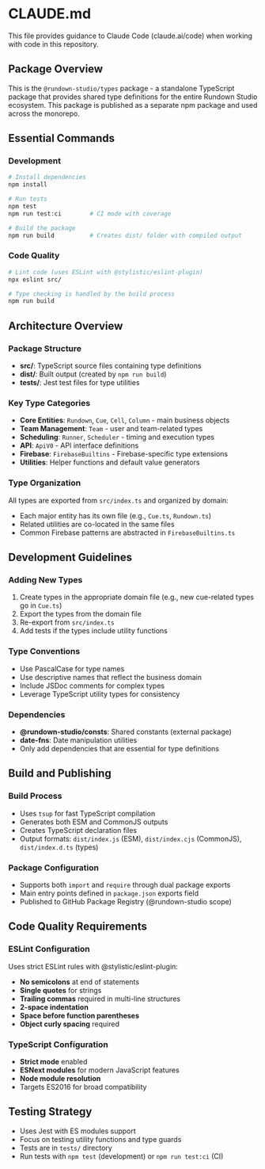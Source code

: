 # CLAUDE.md

This file provides guidance to Claude Code (claude.ai/code) when working with code in this repository.

## Package Overview

This is the `@rundown-studio/types` package - a standalone TypeScript package that provides shared type definitions for the entire Rundown Studio ecosystem. This package is published as a separate npm package and used across the monorepo.

## Essential Commands

### Development
```bash
# Install dependencies
npm install

# Run tests
npm test
npm run test:ci        # CI mode with coverage

# Build the package
npm run build          # Creates dist/ folder with compiled output
```

### Code Quality
```bash
# Lint code (uses ESLint with @stylistic/eslint-plugin)
npx eslint src/

# Type checking is handled by the build process
npm run build
```

## Architecture Overview

### Package Structure
- **src/**: TypeScript source files containing type definitions
- **dist/**: Built output (created by `npm run build`)
- **tests/**: Jest test files for type utilities

### Key Type Categories
- **Core Entities**: `Rundown`, `Cue`, `Cell`, `Column` - main business objects
- **Team Management**: `Team` - user and team-related types
- **Scheduling**: `Runner`, `Scheduler` - timing and execution types
- **API**: `ApiV0` - API interface definitions
- **Firebase**: `FirebaseBuiltins` - Firebase-specific type extensions
- **Utilities**: Helper functions and default value generators

### Type Organization
All types are exported from `src/index.ts` and organized by domain:
- Each major entity has its own file (e.g., `Cue.ts`, `Rundown.ts`)
- Related utilities are co-located in the same files
- Common Firebase patterns are abstracted in `FirebaseBuiltins.ts`

## Development Guidelines

### Adding New Types
1. Create types in the appropriate domain file (e.g., new cue-related types go in `Cue.ts`)
2. Export the types from the domain file
3. Re-export from `src/index.ts`
4. Add tests if the types include utility functions

### Type Conventions
- Use PascalCase for type names
- Use descriptive names that reflect the business domain
- Include JSDoc comments for complex types
- Leverage TypeScript utility types for consistency

### Dependencies
- **@rundown-studio/consts**: Shared constants (external package)
- **date-fns**: Date manipulation utilities
- Only add dependencies that are essential for type definitions

## Build and Publishing

### Build Process
- Uses `tsup` for fast TypeScript compilation
- Generates both ESM and CommonJS outputs
- Creates TypeScript declaration files
- Output formats: `dist/index.js` (ESM), `dist/index.cjs` (CommonJS), `dist/index.d.ts` (types)

### Package Configuration
- Supports both `import` and `require` through dual package exports
- Main entry points defined in `package.json` exports field
- Published to GitHub Package Registry (@rundown-studio scope)

## Code Quality Requirements

### ESLint Configuration
Uses strict ESLint rules with @stylistic/eslint-plugin:
- **No semicolons** at end of statements
- **Single quotes** for strings
- **Trailing commas** required in multi-line structures
- **2-space indentation**
- **Space before function parentheses**
- **Object curly spacing** required

### TypeScript Configuration
- **Strict mode** enabled
- **ESNext modules** for modern JavaScript features
- **Node module resolution**
- Targets ES2016 for broad compatibility

## Testing Strategy
- Uses Jest with ES modules support
- Focus on testing utility functions and type guards
- Tests are in `tests/` directory
- Run tests with `npm test` (development) or `npm run test:ci` (CI)
